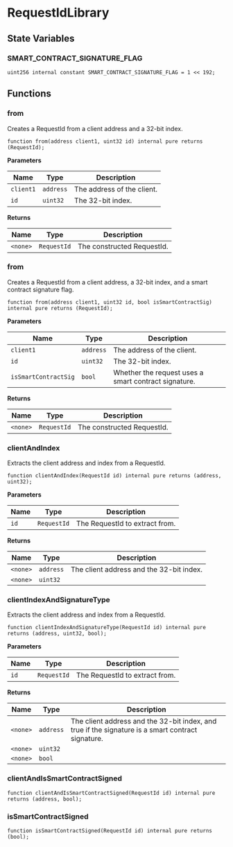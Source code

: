 # RequestIdLibrary

## State Variables

### SMART_CONTRACT_SIGNATURE_FLAG

```solidity
uint256 internal constant SMART_CONTRACT_SIGNATURE_FLAG = 1 << 192;
```

## Functions

### from

Creates a RequestId from a client address and a 32-bit index.

```solidity
function from(address client1, uint32 id) internal pure returns (RequestId);
```

**Parameters**

| Name      | Type      | Description                |
| --------- | --------- | -------------------------- |
| `client1` | `address` | The address of the client. |
| `id`      | `uint32`  | The 32-bit index.          |

**Returns**

| Name     | Type        | Description                |
| -------- | ----------- | -------------------------- |
| `<none>` | `RequestId` | The constructed RequestId. |

### from

Creates a RequestId from a client address, a 32-bit index, and a smart contract signature flag.

```solidity
function from(address client1, uint32 id, bool isSmartContractSig) internal pure returns (RequestId);
```

**Parameters**

| Name                 | Type      | Description                                          |
| -------------------- | --------- | ---------------------------------------------------- |
| `client1`            | `address` | The address of the client.                           |
| `id`                 | `uint32`  | The 32-bit index.                                    |
| `isSmartContractSig` | `bool`    | Whether the request uses a smart contract signature. |

**Returns**

| Name     | Type        | Description                |
| -------- | ----------- | -------------------------- |
| `<none>` | `RequestId` | The constructed RequestId. |

### clientAndIndex

Extracts the client address and index from a RequestId.

```solidity
function clientAndIndex(RequestId id) internal pure returns (address, uint32);
```

**Parameters**

| Name | Type        | Description                    |
| ---- | ----------- | ------------------------------ |
| `id` | `RequestId` | The RequestId to extract from. |

**Returns**

| Name     | Type      | Description                              |
| -------- | --------- | ---------------------------------------- |
| `<none>` | `address` | The client address and the 32-bit index. |
| `<none>` | `uint32`  |                                          |

### clientIndexAndSignatureType

Extracts the client address and index from a RequestId.

```solidity
function clientIndexAndSignatureType(RequestId id) internal pure returns (address, uint32, bool);
```

**Parameters**

| Name | Type        | Description                    |
| ---- | ----------- | ------------------------------ |
| `id` | `RequestId` | The RequestId to extract from. |

**Returns**

| Name     | Type      | Description                                                                                       |
| -------- | --------- | ------------------------------------------------------------------------------------------------- |
| `<none>` | `address` | The client address and the 32-bit index, and true if the signature is a smart contract signature. |
| `<none>` | `uint32`  |                                                                                                   |
| `<none>` | `bool`    |                                                                                                   |

### clientAndIsSmartContractSigned

```solidity
function clientAndIsSmartContractSigned(RequestId id) internal pure returns (address, bool);
```

### isSmartContractSigned

```solidity
function isSmartContractSigned(RequestId id) internal pure returns (bool);
```
